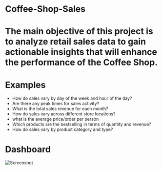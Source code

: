 # Coffee-Shop-Sales
# The main objective of this project is to analyze retail sales data to gain actionable insights that will enhance the performance of the Coffee Shop.
# Examples
- How do sales vary by day of the week and hour of the day?
- Are there any peak times for sales activity?
- What is the total sales revenue for each month?
- How do sales vary across different store locations?
- what is the average price/order per person
- Which products are the bestselling in terms of quantity and revenue?
- How do sales vary by product category and type?
# Dashboard
![Screenshot](https://github.com/user-attachments/assets/9dc441b3-4520-42ab-a291-2e843d630a23)
